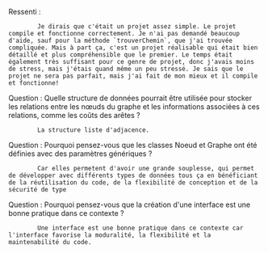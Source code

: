 Ressenti :

            Je dirais que c'était un projet assez simple. Le projet compile et fonctionne correctement. Je n'ai pas demandé beaucoup d'aide, sauf pour la méthode `trouverChemin`, que j'ai trouvée compliquée. Mais à part ça, c'est un projet réalisable qui était bien détaillé et plus compréhensible que le premier. Le temps était également très suffisant pour ce genre de projet, donc j'avais moins de stress, mais j'étais quand même un peu stressé. Je sais que le projet ne sera pas parfait, mais j'ai fait de mon mieux et il compile et fonctionne!
            
Question : Quelle structure de données pourrait être utilisée pour stocker les relations entre les nœuds du graphe et les informations associées à ces relations, comme les coûts des arêtes ?

            La structure liste d'adjacence.
            
Question : Pourquoi pensez-vous que les classes Noeud et Graphe ont été définies avec des paramètres génériques ?

            Car elles permetent d'avoir une grande souplesse, qui permet de développer avec différents types de données tous ça en bénéficiant de la réutilisation du code, de la flexibilité de conception et de la sécurité de type
            
Question : Pourquoi pensez-vous que la création d'une interface est une bonne pratique dans ce contexte ?

            Une interface est une bonne pratique dans ce contexte car l'interface favorise la moduralité, la flexibilité et la maintenabilité du code. 

